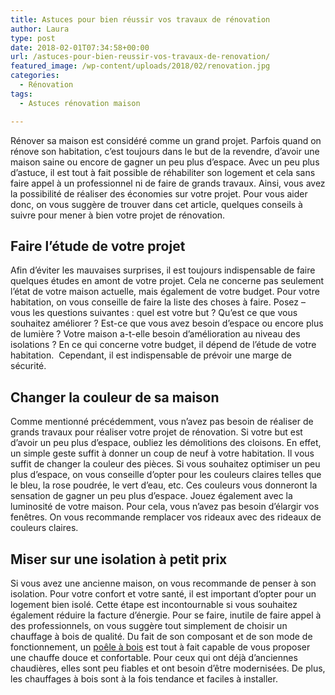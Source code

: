 ```yaml
---
title: Astuces pour bien réussir vos travaux de rénovation
author: Laura
type: post
date: 2018-02-01T07:34:58+00:00
url: /astuces-pour-bien-reussir-vos-travaux-de-renovation/
featured_image: /wp-content/uploads/2018/02/renovation.jpg
categories:
  - Rénovation
tags:
  - Astuces rénovation maison

---
```

Rénover sa maison est considéré comme un grand projet. Parfois quand on rénove son habitation, c’est toujours dans le but de la revendre, d’avoir une maison saine ou encore de gagner un peu plus d’espace. Avec un peu plus d’astuce, il est tout à fait possible de réhabiliter son logement et cela sans faire appel à un professionnel ni de faire de grands travaux. Ainsi, vous avez la possibilité de réaliser des économies sur votre projet. Pour vous aider donc, on vous suggère de trouver dans cet article, quelques conseils à suivre pour mener à bien votre projet de rénovation.

## Faire l’étude de votre projet

Afin d’éviter les mauvaises surprises, il est toujours indispensable de faire quelques études en amont de votre projet. Cela ne concerne pas seulement l’état de votre maison actuelle, mais également de votre budget. Pour votre habitation, on vous conseille de faire la liste des choses à faire. Posez – vous les questions suivantes : quel est votre but ? Qu’est ce que vous souhaitez améliorer ? Est-ce que vous avez besoin d’espace ou encore plus de lumière ? Votre maison a-t-elle besoin d’amélioration au niveau des isolations ? En ce qui concerne votre budget, il dépend de l’étude de votre habitation.  Cependant, il est indispensable de prévoir une marge de sécurité.

## Changer la couleur de sa maison

Comme mentionné précédemment, vous n’avez pas besoin de réaliser de grands travaux pour réaliser votre projet de rénovation. Si votre but est d’avoir un peu plus d’espace, oubliez les démolitions des cloisons. En effet, un simple geste suffit à donner un coup de neuf à votre habitation. Il vous suffit de changer la couleur des pièces. Si vous souhaitez optimiser un peu plus d’espace, on vous conseille d’opter pour les couleurs claires telles que le bleu, la rose poudrée, le vert d’eau, etc. Ces couleurs vous donneront la sensation de gagner un peu plus d’espace. Jouez également avec la luminosité de votre maison. Pour cela, vous n’avez pas besoin d’élargir vos fenêtres. On vous recommande remplacer vos rideaux avec des rideaux de couleurs claires.

## Miser sur une isolation à petit prix

Si vous avez une ancienne maison, on vous recommande de penser à son isolation. Pour votre confort et votre santé, il est important d’opter pour un logement bien isolé. Cette étape est incontournable si vous souhaitez également réduire la facture d’énergie. Pour se faire, inutile de faire appel à des professionnels, on vous suggère tout simplement de choisir un chauffage à bois de qualité. Du fait de son composant et de son mode de fonctionnement, un [poêle à bois][1] est tout à fait capable de vous proposer une chauffe douce et confortable. Pour ceux qui ont déjà d&#8217;anciennes chaudières, elles sont peu fiables et ont besoin d’être modernisées. De plus, les chauffages à bois sont à la fois tendance et faciles à installer.

 [1]: https://www.poeleaboismaison.com/poele-a-bois.html